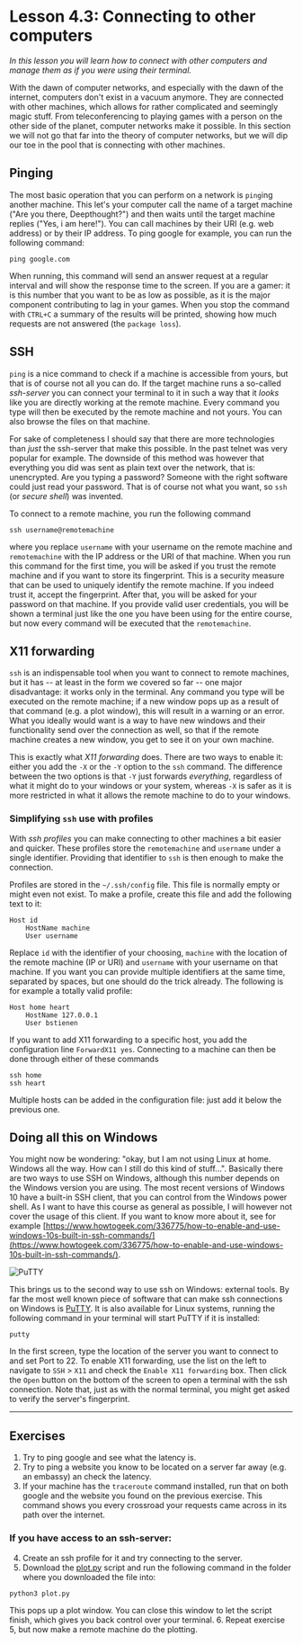 # Lesson 4.3: Connecting to other computers
*In this lesson you will learn how to connect with other computers and manage them as if you were using their terminal.*

With the dawn of computer networks, and especially with the dawn of the internet, computers don't exist in a vacuum anymore. They are connected with other machines, which allows for rather complicated and seemingly magic stuff. From teleconferencing to playing games with a person on the other side of the planet, computer networks make it possible. In this section we will not go that far into the theory of computer networks, but we will dip our toe in the pool that is connecting with other machines.

## Pinging
The most basic operation that you can perform on a network is `ping`ing another machine. This let's your computer call the name of a target machine ("Are you there, Deepthought?") and then waits until the target machine replies ("Yes, i am here!"). You can call machines by their URI (e.g. web address) or by their IP address. To ping google for example, you can run the following command:

```
ping google.com
```

When running, this command will send an answer request at a regular interval and will show the response time to the screen. If you are a gamer: it is this number that you want to be as low as possible, as it is the major component contributing to lag in your games. When you stop the command with `CTRL+C` a summary of the results will be printed, showing how much requests are not answered (the `package loss`).

## SSH
`ping` is a nice command to check if a machine is accessible from yours, but that is of course not all you can do. If the target machine runs a so-called *ssh-server* you can connect your terminal to it in such a way that it *looks* like you are directly working at the remote machine. Every command you type will then be executed by the remote machine and not yours. You can also browse the files on that machine.

For sake of completeness I should say that there are more technologies than *just* the ssh-server that make this possible. In the past telnet was very popular for example. The downside of this method was however that everything you did was sent as plain text over the network, that is: unencrypted. Are you typing a password? Someone with the right software could just read your password. That is of course not what you want, so `ssh` (or *secure shell*) was invented.

To connect to a remote machine, you run the following command

```
ssh username@remotemachine
```

where you replace `username` with your username on the remote machine and  `remotemachine` with the IP address or the URI of that machine. When you run this command for the first time, you will be asked if you trust the remote machine and if you want to store its fingerprint. This is a security measure that can be used to uniquely identify the remote machine. If you indeed trust it, accept the fingerprint. After that, you will be asked for your password on that machine. If you provide valid user credentials, you will be shown a terminal just like the one you have been using for the entire course, but now every command will be executed that the `remotemachine`.

## X11 forwarding
`ssh` is an indispensable tool when you want to connect to remote machines, but it has -- at least in the form we covered so far -- one major disadvantage: it works only in the terminal. Any command you type will be executed on the remote machine; if a new window pops up as a result of that command (e.g. a plot window), this will result in a warning or an error.  What you ideally would want is a way to have new windows and their functionality send over the connection as well, so that if the remote machine creates a new window, you get to see it on your own machine.

This is exactly what *X11 forwarding* does. There are two ways to enable it: either you add the `-X` or the `-Y` option to the `ssh` command. The difference between the two options is that `-Y` just forwards *everything*, regardless of what it might do to your windows or your system, whereas `-X` is safer as it is more restricted in what it allows the remote machine to do to your windows.

### Simplifying `ssh` use with profiles
With *ssh profiles* you can make connecting to other machines a bit easier and quicker. These profiles store the `remotemachine` and `username` under a single identifier. Providing that identifier to `ssh` is then enough to make the connection.

Profiles are stored in the `~/.ssh/config` file. This file is normally empty or might even not exist. To make a profile, create this file and add the following text to it:

```
Host id
    HostName machine
    User username
```

Replace `id` with the identifier of your choosing, `machine` with the location of the remote machine (IP or URI) and `username` with your username on that machine. If you want you can provide multiple identifiers at the same time, separated by spaces, but one should do the trick already. The following is for example a totally valid profile:

```
Host home heart
    HostName 127.0.0.1
    User bstienen
```

If you want to add X11 forwarding to a specific host, you add the configuration line `ForwardX11 yes`. Connecting to a machine can then be done through either of these commands

```
ssh home
ssh heart
```

Multiple hosts can be added in the configuration file: just add it below the previous one.

## Doing all this on Windows
You might now be wondering: "okay, but I am not using Linux at home. Windows all the way. How can I still do this kind of stuff...". Basically there are two ways to use SSH on Windows, although this number depends on the Windows version you are using. The most recent versions of Windows 10 have a built-in SSH client, that you can control from the Windows power shell. As I want to have this course as general as possible, I will however not cover the usage of this client. If you want to know more about it, see for example [https://www.howtogeek.com/336775/how-to-enable-and-use-windows-10s-built-in-ssh-commands/](https://www.howtogeek.com/336775/how-to-enable-and-use-windows-10s-built-in-ssh-commands/).

![PuTTY](https://upload.wikimedia.org/wikipedia/commons/thumb/f/fb/PuTTY.PNG/300px-PuTTY.PNG)

This brings us to the second way to use ssh on Windows: external tools. By far the most well known piece of software that can make ssh connections on Windows is [PuTTY](https://putty.org/). It is also available for Linux systems, running the following command in your terminal will start PuTTY if it is installed:

```
putty
```

In the first screen, type the location of the server you want to connect to and set Port to 22. To enable X11 forwarding, use the list on the left to navigate to `SSH` > `X11` and check the `Enable X11 forwarding` box. Then click the `Open` button on the bottom of the screen to open a terminal with the ssh connection. Note that, just as with the normal terminal, you might get asked to verify the server's fingerprint.

---
## Exercises
1. Try to ping google and see what the latency is.
2. Try to ping a website you know to be located on a server far away (e.g. an embassy) an check the latency.
3. If your machine has the `traceroute` command installed, run that on both google and the website you found on the previous exercise. This command shows you every crossroad your requests came across in its path over the internet.

### If you have access to an ssh-server:
4. Create an ssh profile for it and try connecting to the server.
5. Download the [plot.py](files/plot.py) script and run the following command in the folder where you downloaded the file into:
```
python3 plot.py
```
This pops up a plot window. You can close this window to let the script finish, which gives you back control over your terminal.
6. Repeat exercise 5, but now make a remote machine do the plotting.
